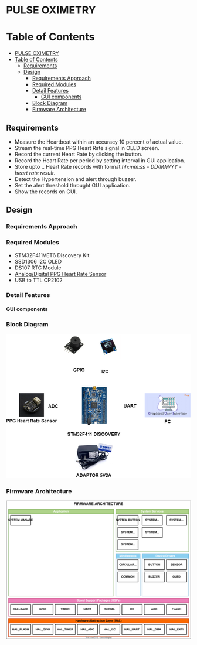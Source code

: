 # PULSE OXIMETRY

# Table of Contents
- [PULSE OXIMETRY](#pulse-oximetry)
- [Table of Contents](#table-of-contents)
  - [Requirements](#requirements)
  - [Design](#design)
    - [Requirements Approach](#requirements-approach)
    - [Required Modules](#required-modules)
    - [Detail Features](#detail-features)
      - [GUI components](#gui-components)
    - [Block Diagram](#block-diagram)
    - [Firmware Architecture](#firmware-architecture)

<a id="#1-requirements"></a>

## Requirements

* Measure the Heartbeat within an accuracy 10 percent of actual value.
* Stream the real-time PPG Heart Rate signal in OLED screen.
* Record the current Heart Rate by clicking the button.
* Record the Heart Rate per period by setting interval in GUI application.
* Store upto .. Heart Rate records with format *hh:mm:ss - DD/MM/YY - heart rate result*.
* Detect the Hypertension and alert through buzzer.
* Set the alert threshold throught GUI application.
* Show the records on GUI.

<a id="#firmware-architecture"></a>

## Design

### Requirements Approach

### Required Modules

* STM32F411VET6 Discovery Kit
* SSD1306 I2C OLED
* DS107 RTC Module
* [Analog/Digital PPG Heart Rate Sensor](https://hshop.vn/products/cam-bien-nhip-tim-dfrobot-gravity-analog-digital-ppg-heart-rate-sensor)
* USB to TTL CP2102 

### Detail Features

#### GUI components


### Block Diagram

 <p align="center">
  <img src="./img/block_diagram.png" alt="Block Diagram" width="600" height="auto">
</p>

### Firmware Architecture

 <p align="center">
  <img src="./img/firmware_architecture.svg" alt="Firmware Architecture" width="600" height="auto">
</p>